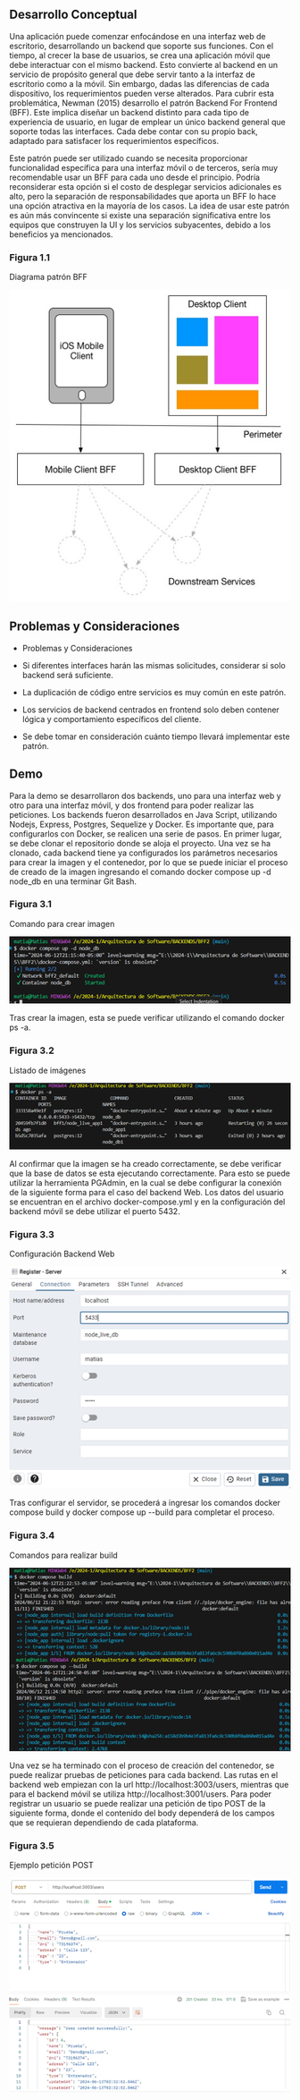 ## Desarrollo Conceptual

Una aplicación puede comenzar enfocándose en una interfaz web de escritorio, desarrollando un backend que soporte sus funciones. Con el tiempo, al crecer la base de usuarios, se crea una aplicación móvil que debe interactuar con el mismo backend. Esto convierte al backend en un servicio de propósito general que debe servir tanto a la interfaz de escritorio como a la móvil. Sin embargo, dadas las diferencias de cada dispositivo, los requerimientos pueden verse alterados. Para cubrir esta problemática, Newman (2015) desarrollo el patrón Backend For Frontend (BFF). Este implica diseñar un backend distinto para cada tipo de experiencia de usuario, en lugar de emplear un único backend general que soporte todas las interfaces. Cada debe contar con su propio back, adaptado para satisfacer los requerimientos específicos.

Este patrón puede ser utilizado cuando se necesita proporcionar funcionalidad específica para una interfaz móvil o de terceros, sería muy recomendable usar un BFF para cada uno desde el principio. Podría reconsiderar esta opción si el costo de desplegar servicios adicionales es alto, pero la separación de responsabilidades que aporta un BFF lo hace una opción atractiva en la mayoría de los casos. La idea de usar este patrón es aún más convincente si existe una separación significativa entre los equipos que construyen la UI y los servicios subyacentes, debido a los beneficios ya mencionados.

### Figura 1.1
Diagrama patrón BFF

![Diagrama patrón BFF](Imagenes/Imagen1.png)


## Problemas y Consideraciones

- Problemas y Consideraciones

- Si diferentes interfaces harán las mismas solicitudes, considerar si solo backend será suficiente.

- La duplicación de código entre servicios es muy común en este patrón.

- Los servicios de backend centrados en frontend solo deben contener lógica y comportamiento específicos del cliente. 

- Se debe tomar en consideración cuánto tiempo llevará implementar este patrón.

## Demo

Para la demo se desarrollaron dos backends, uno para una interfaz web y otro para una interfaz móvil, y dos frontend para poder realizar las peticiones. Los backends fueron desarrollados en Java Script, utilizando Nodejs, Express, Postgres, Sequelize y Docker. Es importante que, para configurarlos con Docker, se realicen una serie de pasos. En primer lugar, se debe clonar el repositorio donde se aloja el proyecto. Una vez se ha clonado, cada backend tiene ya configurados los parámetros necesarios para crear la imagen y el contenedor, por lo que se puede iniciar el proceso de creado de la imagen ingresando el comando docker compose up -d node_db en una terminar Git Bash. 

### Figura 3.1
Comando para crear imagen

![alt text](Imagenes/Figura3.1.png)

Tras crear la imagen, esta se puede verificar utilizando el comando docker ps -a.

### Figura 3.2
Listado de imágenes

![alt text](Imagenes/Figura3.2.png)

Al confirmar que la imagen se ha creado correctamente, se debe verificar que la base de datos se esta ejecutando correctamente. Para esto se puede utilizar la herramienta PGAdmin, en la cual se debe configurar la conexión de la siguiente forma para el caso del backend Web. Los datos del usuario se encuentran en el archivo docker-compose.yml y en la configuración del backend móvil se debe utilizar el puerto 5432.

### Figura 3.3
Configuración Backend Web

![alt text](Imagenes/Figura3.3.png)

Tras configurar el servidor, se procederá a ingresar los comandos docker compose build y docker compose up --build para completar el proceso.

### Figura 3.4
Comandos para realizar build

![alt text](Imagenes/Figura3.4.png)

Una vez se ha terminado con el proceso de creación del contenedor, se puede realizar pruebas de peticiones para cada backend. Las rutas en el backend web empiezan con la url http://localhost:3003/users, mientras que para el backend móvil se utiliza http://localhost:3001/users. Para poder registrar un usuario se puede realizar una petición de tipo POST de la siguiente forma, donde el contenido del body dependerá de los campos que se requieran dependiendo de cada plataforma.

### Figura 3.5
Ejemplo petición POST

![alt text](Imagenes/Figura3.5.png)
